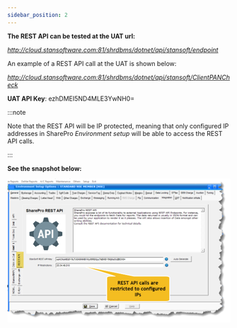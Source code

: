 ```yaml
---
sidebar_position: 2
---
```



**The REST API can be tested at the UAT url:**

*http://cloud.stansoftware.com:81/shrdbms/dotnet/api/stansoft/endpoint*

An example of a REST API call at the UAT is shown below:

*http://cloud.stansoftware.com:81/shrdbms/dotnet/api/stansoft/ClientPANCheck*


**UAT API Key**: ezhDMEI5ND4MLE3YwNH0=


:::note

Note that the REST API will be IP protected, meaning that only configured IP addresses in SharePro *Environment setup* will be able to access the REST API calls. 

:::
 
 
 
 **See the snapshot below:**

 ![Alt text](Env-1.jpg)